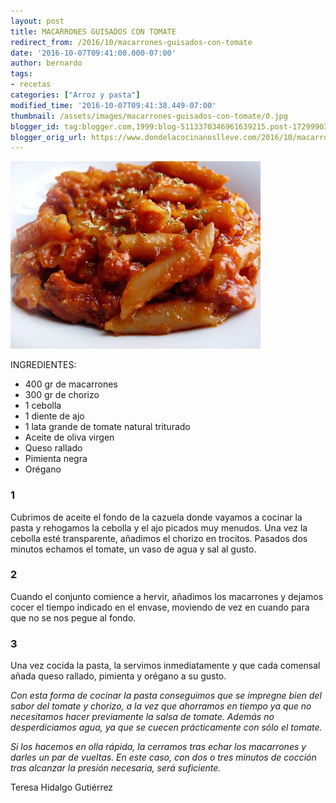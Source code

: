```yaml
---
layout: post
title: MACARRONES GUISADOS CON TOMATE
redirect_from: /2016/10/macarrones-guisados-con-tomate
date: '2016-10-07T09:41:00.000-07:00'
author: bernardo
tags:
- recetas
categories: ["Arroz y pasta"]
modified_time: '2016-10-07T09:41:38.449-07:00'
thumbnail: /assets/images/macarrones-guisados-con-tomate/0.jpg
blogger_id: tag:blogger.com,1999:blog-5113370346961639215.post-1729990360179875120
blogger_orig_url: https://www.dondelacocinanoslleve.com/2016/10/macarrones-guisados-con-tomate.html
---
```

![](/assets/images/macarrones-guisados-con-tomate/0.jpg)

  
INGREDIENTES:
* 400 gr de macarrones 
* 300 gr de chorizo
* 1 cebolla
* 1 diente de ajo
* 1 lata grande de tomate natural triturado 
* Aceite de oliva virgen
* Queso rallado
* Pimienta negra
* Orégano  
  

### 1

Cubrimos de aceite el fondo de la cazuela donde vayamos a cocinar la pasta y rehogamos la cebolla y el ajo picados muy menudos. Una vez la cebolla esté transparente, añadimos el chorizo en trocitos. Pasados dos minutos echamos el tomate, un vaso de agua y sal al gusto.  

### 2

Cuando el conjunto comience a hervir, añadimos los macarrones y dejamos cocer el tiempo indicado en el envase, moviendo de vez en cuando para que no se nos pegue al fondo.  

### 3

Una vez cocida la pasta, la servimos inmediatamente y que cada comensal añada queso rallado, pimienta y orégano a su gusto.  

_Con esta forma de cocinar la pasta conseguimos que se impregne bien del sabor del tomate y chorizo, a la vez que ahorramos en tiempo ya que no necesitamos hacer previamente la salsa de tomate. Además no desperdiciamos agua, ya que se cuecen prácticamente con sólo el tomate._

_Si los hacemos en olla rápida, la cerramos tras echar los macarrones y darles un par de vueltas. En este caso, con dos o tres minutos de cocción tras alcanzar la presión necesaria, será suficiente._  

Teresa Hidalgo Gutiérrez

